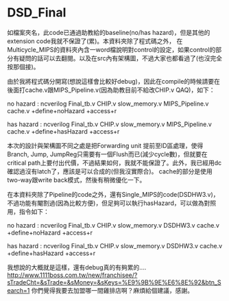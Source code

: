 # DSD_Final
如檔案夾名，此code已通過助教給的baseline(no/has hazard)，但是其他的extension code我就不保證了(累)。本資料夾除了程式碼之外，
在Multicycle_MIPS的資料夾內含一word檔說明對control的設定，如果control的部分有疑問的話可以去翻閱。以及在src內有架構圖，不過大家也都看過了(也沒完全按那個接)。

由於我將程式碼分開寫(想說這樣會比較好debug)，因此在compile的時候請要在後面打cache.v跟MIPS_Pipeline.v(因為助教目前不給改CHIP.v QAQ)，如下：

no hazard : ncverilog Final_tb.v CHIP.v slow_memory.v MIPS_Pipeline.v cache.v +define+noHazard +access+r

has hazard : ncverilog Final_tb.v CHIP.v slow_memory.v MIPS_Pipeline.v cache.v +define+hasHazard +access+r

本次的設計與架構圖不同之處是把Forwarding unit 提前至ID區處理，使得Branch, Jump, JumpReg只需要有一個Flush而已(減少cycle數)，但就要在critical path上要付出代價，不過結果如何，我就不能保證了。此外，我已經用dc確認過沒有latch了，應該是可以合成的(但我沒實際合)。
cache的部分是使用two-way跟write back模式，然後有稍微優化一下。

在本資料夾除了Pipeline的code之外，還有Single_MIPS的code(DSDHW3.v)，不過功能有閹割過(因為比較方便)，但足夠可以執行hasHazard，可以做為對照用，指令如下：

no hazard : ncverilog Final_tb.v CHIP.v slow_memory.v DSDHW3.v cache.v +define+noHazard +access+r

has hazard : ncverilog Final_tb.v CHIP.v slow_memory.v DSDHW3.v cache.v +define+hasHazard +access+r

我想說的大概就是這樣，還有debug真的有夠累的....
http://www.1111boss.com.tw/new/franchisee/?sTradeCht=&sTrade=&sMoney=&sKeys=%E9%9B%9E%E6%8E%92&btn_Search=1
你們覺得我要去加盟哪一間雞排店啊？麻煩給個建議，感謝。
